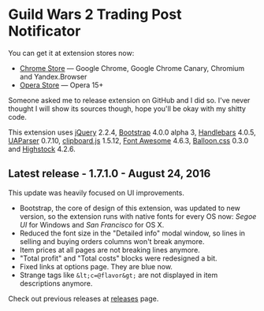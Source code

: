 # Guild Wars 2 Trading Post Notificator

You can get it at extension stores now:
* [Chrome Store](https://chrome.google.com/webstore/detail/fmfminppfcknlpekeffahpnpfahmhojk) &mdash; Google Chrome, Google Chrome Canary, Chromium and Yandex.Browser
* [Opera Store](https://addons.opera.com/extensions/details/guild-wars-2tm-trading-post-notificator/) &mdash; Opera 15+

Someone asked me to release extension on GitHub and I did so. I've never thought I will show its sources though, hope you'll be okay with my shitty code.

This extension uses [jQuery](https://jquery.com/) 2.2.4, [Bootstrap](http://getbootstrap.com/) 4.0.0 alpha 3, [Handlebars](http://handlebarsjs.com/) 4.0.5, [UAParser](https://github.com/faisalman/ua-parser-js) 0.7.10, [clipboard.js](https://github.com/zenorocha/clipboard.js) 1.5.12, [Font Awesome](http://fontawesome.io/) 4.6.3, [Balloon.css](https://github.com/kazzkiq/balloon.css) 0.3.0 and [Highstock](http://www.highcharts.com/) 4.2.6.

## Latest release - 1.7.1.0 - August 24, 2016

This update was heavily focused on UI improvements.
* Bootstrap, the core of design of this extension, was updated to new version, so the extension runs with native fonts for every OS now: *Segoe UI* for Windows and *San Francisco* for OS X.
* Reduced the font size in the "Detailed info" modal window, so lines in selling and buying orders columns won't break anymore.
* Item prices at all pages are not breaking lines anymore.
* "Total profit" and "Total costs" blocks were redesigned a bit.
* Fixed links at options page. They are blue now.
* Strange tags like `&lt;c=@flavor&gt;` are not displayed in item descriptions anymore.

Check out previous releases at [releases](https://github.com/terron-kun/tp-notificator/releases) page.
